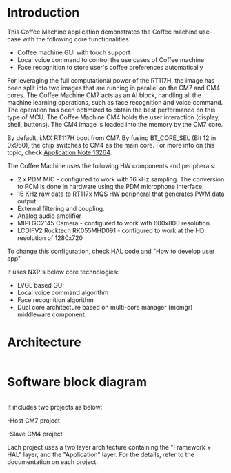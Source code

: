 # Introduction

This Coffee Machine application demonstrates the Coffee machine use-case with the following core functionalities:
- Coffee machine GUI with touch support
- Local voice command to control the use cases of Coffee machine
- Face recognition to store user's coffee preferences automatically

For leveraging the full computational power of the RT117H,
the image has been split into two images that are running in parallel on the CM7 and CM4 cores. The Coffee Machine CM7 acts as an AI block, handling all the machine learning operations, such as face recognition and voice command. The operation has been optimized to obtain the best performance on this type of MCU. The Coffee Machine CM4 holds the user interaction (display, shell, buttons). The CM4 image is loaded into the memory by the CM7 core.

By default, i.MX RT117H boot from CM7. By fusing BT_CORE_SEL (Bit 12 in 0x960), the chip switches to CM4 as the main core. For more info on this topic, check [Application Note 13264](https://www.nxp.com/docs/en/application-note/AN13264.pdf).

The Coffee Machine uses the following HW components and peripherals:
- 2 x PDM MIC - configured to work with 16 kHz sampling. The conversion to PCM is done in hardware using the PDM microphone interface.
- 16 KHz raw data to RT117x MQS HW peripheral that generates PWM data output.
- External filtering and coupling.
- Analog audio amplifier
- MIPI GC2145 Camera - configured to work with 600x800 resolution.
- LCDIFV2 Rocktech RK055MHD091 - configured to work at the HD resolution of 1280x720

To change this configuration, check HAL code and "How to develop user app"

It uses NXP's below core technologies:
- LVGL based GUI
- Local voice command algorithm
- Face recognition algorithm
- Dual core architecture based on multi-core manager (mcmgr) middleware component.

# Architecture
  <fig>
      <image href="img/coffee_machine_software_architecture.JPG"/>
  </fig>

# Software block diagram
 <fig>
      <image href="img/coffee_machine_software_diagram.JPG"/>
  </fig>

It includes two projects as below:

-Host CM7 project

-Slave CM4 project

Each project uses a two layer architecture containing the "Framework + HAL" layer, and the "Application" layer. For the details, refer to the documentation on each project.
